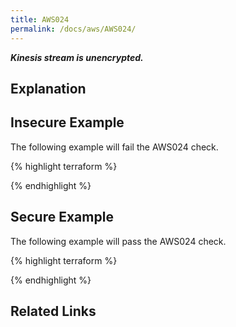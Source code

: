 ```yaml
---
title: AWS024
permalink: /docs/aws/AWS024/
---
```


***Kinesis stream is unencrypted.***

## Explanation






## Insecure Example

The following example will fail the AWS024 check.

{% highlight terraform %}



{% endhighlight %}



## Secure Example

The following example will pass the AWS024 check.

{% highlight terraform %}



{% endhighlight %}


## Related Links


